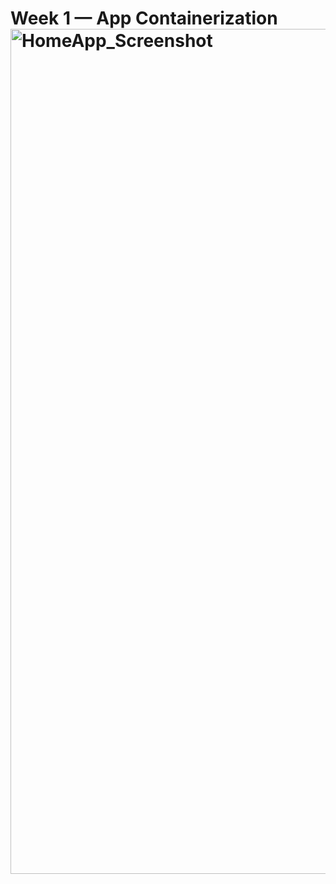 # Week 1 — App Containerization<img width="1352" alt="HomeApp_Screenshot " src="https://user-images.githubusercontent.com/95901335/221673294-9dd8baa5-c9c8-455b-a876-4bd3b13e6ed0.png">
